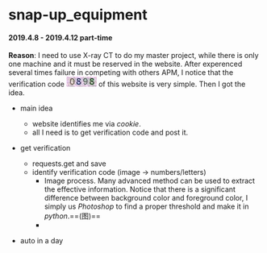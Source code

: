 # snap-up_equipment
#### 2019.4.8 - 2019.4.12 part-time  
**Reason**: I need to use X-ray CT to do my master project, while there is only one machine and it must be reserved in the website. After experenced several times failure in competing with others APM, I notice that the verification code ![](https://github.com/lbhsgithub/snap-up_equipment/blob/master/code.jpeg) of this website is very simple. Then I got the idea.
- main idea
    - website identifies me via *cookie*.
    - all I need is to get verification code and post it.
- get verification
    - requests.get and save
    - identify verification code (image → numbers/letters)
        - Image process. Many advanced method can be used to extract the effective information. Notice that there is a significant difference between
        background color and foreground color, I simply us *Photoshop* to find a proper threshold and make it in *python*.==(图)==
        - 

- auto in a day

